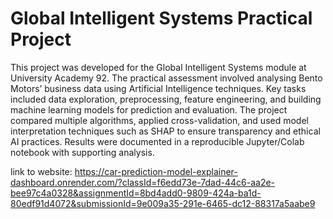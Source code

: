# Global Intelligent Systems Practical Project  

This project was developed for the Global Intelligent Systems module at University Academy 92. The practical assessment involved analysing Bento Motors’ business data using Artificial Intelligence techniques.
Key tasks included data exploration, preprocessing, feature engineering, and building machine learning models for prediction and evaluation. The project compared multiple algorithms, applied cross-validation,
and used model interpretation techniques such as SHAP to ensure transparency and ethical AI practices. Results were documented in a reproducible Jupyter/Colab notebook with supporting analysis.  

link to website: https://car-prediction-model-explainer-dashboard.onrender.com/?classId=f6edd73e-7dad-44c6-aa2e-bee97c4a0328&assignmentId=8bd4add0-9809-424a-ba1d-80edf91d4072&submissionId=9e009a35-291e-6465-dc12-88317a5aabe9
